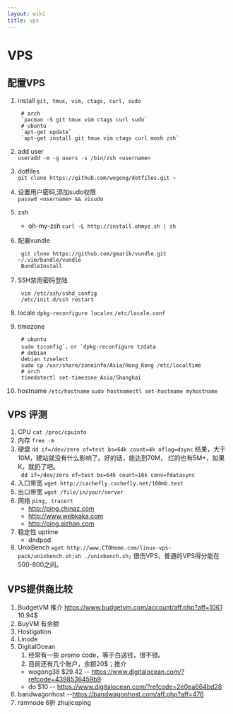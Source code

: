 ```yaml
---
layout: wiki
title: vps
---
```


# VPS

## 配置VPS

1. install `git, tmux, vim, ctags, curl, sudo`

        # arch  
        `pacman -S git tmux vim ctags curl sudo`
        # ubuntu  
        `apt-get update`
        `apt-get install git tmux vim ctags curl mosh zsh`

2. add user   
   `useradd -m -g users -s /bin/zsh <username>`

3. dotfiles  
   `git clone https://github.com/wogong/dotfiles.git ~`

4. 设置用户密码,添加sudo权限  
   `passwd <username> && visudo`

5. zsh
   - oh-my-zsh
     `curl -L http://install.ohmyz.sh | sh`


5. 配置vundle

        git clone https://github.com/gmarik/vundle.git ~/.vim/bundle/vundle
        BundleInstall

6. SSH禁用密码登陆  

        vim /etc/ssh/sshd_config
        /etc/init.d/ssh restart

7. locale 
   `dpkg-reconfigure locales`
   `/etc/locale.conf`

8. timezone

        # ubuntu  
        sudo tzconfig`，or `dpkg-reconfigure tzdata
        # debian   
        debian tzselect
        sudo cp /usr/share/zoneinfo/Asia/Hong_Kong /etc/localtime
        # arch  
        timedatectl set-timezone Asia/Shanghai
9. hostname
   `/etc/hostname`
   `sudo hostnamectl set-hostname myhostname`

## VPS 评测
1. CPU `cat /proc/cpuinfo`
2. 内存 `free -m`
3. 硬盘 `dd if=/dev/zero of=test bs=64k count=4k oflag=dsync`
   结果，大于10M，建站就没有什么影响了。好的话，能达到70M，
   烂的也有5M+，如果K，就扔了吧。  
   ` dd if=/dev/zero of=test bs=64k count=16k conv=fdatasync`
4. 入口带宽 `wget http://cachefly.cachefly.net/100mb.test`
5. 出口带宽 `wget /file/in/your/server`
6. 网络 `ping, tracert`
   - http://ping.chinaz.com 
   - http://www.webkaka.com 
   - http://ping.aizhan.com
7. 稳定性 uptime
   - dndpod
8. UnixBench
   `wget http://www.CTOHome.com/linux-vps-pack/unixbench.sh;sh ./unixbench.sh;`
   很伤VPS，普通的VPS得分能在500-800之间。

## VPS提供商比较
1. BudgetVM 推介 https://www.budgetvm.com/account/aff.php?aff=1061
   10.94$
2. BuyVM 有余额
3. Hostigation
4. Linode
5. DigitalOcean
   1. 经常有一些 promo code，等于白送钱，很不错。
   2. 目前还有几个账户，余额20$；推介
   - wogong38 $29.42 -- https://www.digitalocean.com/?refcode=4398536459b9
   - do       $10    -- https://www.digitalocean.com/?refcode=2e0ea664bd28
6. bandwagonhost --https://bandwagonhost.com/aff.php?aff=476
7. ramnode 6折 zhujiceping
